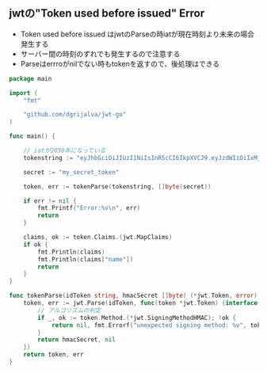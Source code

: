## jwtの"Token used before issued" Error

* Token used before issued はjwtのParseの時iatが現在時刻より未来の場合発生する
* サーバー間の時刻のずれでも発生するので注意する
* Parseはerrroがnilでない時もtokenを返すので、後処理はできる


```go
package main

import (
	"fmt"

	"github.com/dgrijalva/jwt-go"
)

func main() {

	// iatが2030年になっている
	tokenstring := "eyJhbGciOiJIUzI1NiIsInR5cCI6IkpXVCJ9.eyJzdWIiOiIxMjM0NTY3ODkwIiwibmFtZSI6IkpvaG4gRG9lIiwiaWF0IjoxOTE2MjM5MDIyfQ.jHQiBm09vEVjEx9347u2hU7LTreUVtEbWRPWrr9DG_A"

	secret := "my_secret_token"

	token, err := tokenParse(tokenstring, []byte(secret))

	if err != nil {
		fmt.Printf("Error:%v\n", err)
		return
	}

	claims, ok := token.Claims.(jwt.MapClaims)
	if ok {
		fmt.Println(claims)
		fmt.Println(claims["name"])
		return
	}
}

func tokenParse(idToken string, hmacSecret []byte) (*jwt.Token, error) {
	token, err := jwt.Parse(idToken, func(token *jwt.Token) (interface{}, error) {
		// アルゴリズムの判定
		if _, ok := token.Method.(*jwt.SigningMethodHMAC); !ok {
			return nil, fmt.Errorf("unexpected signing method: %v", token.Header["alg"])
		}
		return hmacSecret, nil
	})
	return token, err
}

```
